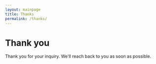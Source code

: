 ```yaml
---
layout: mainpage
title: Thanks
permalink: /thanks/
---
```


<h1>Thank you</h1>

Thank you for your inquiry. We'll reach back to you as soon as possible.
